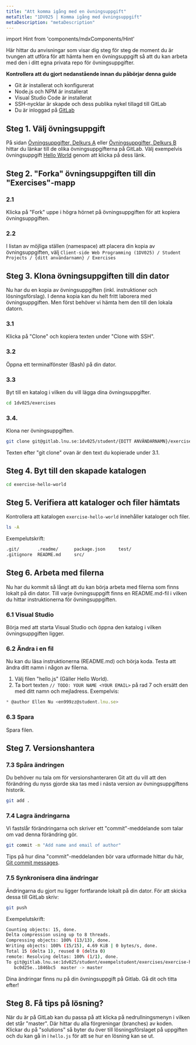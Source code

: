 ```yaml
---
title: "Att komma igång med en övningsuppgift"
metaTitle: "1DV025 | Komma igång med övningsuppgift"
metaDescription: "metaDescription"
---
```


import Hint from 'components/mdxComponents/Hint'

Här hittar du anvisningar som visar dig steg för steg de moment du är tvungen att utföra för att hämta hem en övningsuppgift så att du kan arbeta med den i ditt egna privata repo för övningsuppgifter.

<Hint type="warning">
<strong>Kontrollera att du gjort nedanstående innan du påbörjar denna guide</strong>
<ul>
  <li>Git är installerat och konfigurerat</li>
  <li>Node.js och NPM är installerat</li>
  <li>Visual Studio Code är installerat</li>
  <li>SSH-nycklar är skapde och dess publika nykel tillagd till GitLab</li>
  <li>Du är inloggad på <a href="https://gitlab.lnu.se">GitLab</a></li>
</ul></Hint>

## Steg 1. Välj övningsuppgift

På sidan [Övningsuppgifter, Delkurs A](/02-ovningsuppgifter/delkurs-a) eller [Övningsuppgifter, Delkurs B](02-ovningsuppgifter/delkurs-a) hittar du länkar till de olika övningsuppgifterna på GitLab. Välj exempelvis övningsuppgift [Hello World](https://gitlab.lnu.se/1dv025/content/exercises/module-a/exercise-hello-world) genom att klicka på dess länk.

## Steg 2. "Forka" övningsuppgiften till din "Exercises"-mapp

### 2.1 
Klicka på "Fork" uppe i högra hörnet på övningsuppgiften för att kopiera övningsuppgiften.

### 2.2
 I listan av möjliga ställen (namespace) att placera din kopia av övningsuppgiften, välj `Client-side Web Programming (1DV025) / Student Projects / {ditt användarnamn} / Exercises`

## Steg 3. Klona övningsuppgiften till din dator

Nu har du en kopia av övningsuppgiften (inkl. instruktioner och lösningsförslag). I denna kopia kan du helt fritt laborera med övningsuppgiften. Men först behöver vi hämta hem den till den lokala datorn.

### 3.1

Klicka på "Clone" och kopiera texten under "Clone with SSH".

### 3.2

Öppna ett terminalfönster (Bash) på din dator.

### 3.3

Byt till en katalog i vilken du vill lägga dina övningsuppgifter.

```bash
cd 1dv025/exercises
```

### 3.4.

Klona ner övningsuppgiften.

```bash
git clone git@gitlab.lnu.se:1dv025/student/{DITT ANVÄNDARNAMN}/exercises/exercise-hello-world.git
```

<Hint type="info">Texten efter "git clone" ovan är den text du kopierade under 3.1.</Hint>

## Steg 4. Byt till den skapade katalogen

```bash
cd exercise-hello-world
```

## Steg 5. Verifiera att kataloger och filer hämtats

Kontrollera att katalogen `exercise-hello-world` innehåller kataloger och filer.

```bash
ls -A
```

Exempelutskrift:

```bash
.git/       .readme/      package.json     test/
.gitignore  README.md     src/
```

## Steg 6. Arbeta med filerna

Nu har du kommit så långt att du kan börja arbeta med filerna som finns lokalt på din dator. Till varje övningsuppgift finns en README.md-fil i vilken du hittar instruktionerna för övningsuppgiften.

### 6.1 Visual Studio

Börja med att starta Visual Studio och öppna den katalog i vilken övningsuppgiften ligger.

### 6.2 Ändra i en fil

Nu kan du läsa instruktionerna (README.md) och börja koda. Testa att ändra ditt namn i någon av filerna.

1. Välj filen "hello.js" (Gäller Hello World).
2. Ta bort texten `// TODO: YOUR NAME <YOUR EMAIL>` på rad 7 och ersätt den med ditt namn och mejladress. Exempelvis:

```javascript
* @author Ellen Nu <en999zz@student.lnu.se>
```

### 6.3 Spara

Spara filen.

## Steg 7. Versionshantera

### 7.3 Spåra ändringen

Du behöver nu tala om för versionshanteraren Git att du vill att den förändring du nyss gjorde ska tas med i nästa version av övningsuppgiftens historik.

```bash
git add .
```

### 7.4 Lagra ändringarna

Vi fastslår förändringarna och skriver ett "commit"-meddelande som talar om vad denna förändring gör.

```bash
git commit -m "Add name and email of author"
```

<Hint type="info">Tips på hur dina "commit"-meddelanden bör vara utformade hittar du här, <a href="https://gitlab.lnu.se/instructions/students/get-started/-/blob/master/git-commit-messages.md">Git commit messages</a>.</Hint>

### 7.5 Synkronisera dina ändringar

Ändringarna du gjort nu ligger fortfarande lokalt på din dator. För att skicka dessa till GitLab skriv:

```bash
git push
```

Exempelutskrift:

```bash
Counting objects: 15, done.
Delta compression using up to 8 threads.
Compressing objects: 100% (13/13), done.
Writing objects: 100% (15/15), 4.69 KiB | 0 bytes/s, done.
Total 15 (delta 1), reused 0 (delta 0)
remote: Resolving deltas: 100% (1/1), done.
To git@gitlab.lnu.se:1dv025/student/exempelstudent/exercises/exercise-hello-world.git
   bc0d25e..1846bc5  master -> master
```

Dina ändringar finns nu på din övningsuppgift på Gitlab. Gå dit och titta efter!

## Steg 8. Få tips på lösning?

När du är på GitLab kan du passa på att klicka på nedrullningsmenyn i vilken det står "master". Där hittar du alla förgreningar (branches) av koden. Klickar du på "solutions" så byter du över till lösningsförslaget på uppgiften och du kan gå in i `hello.js` för att se hur en lösning kan se ut.
